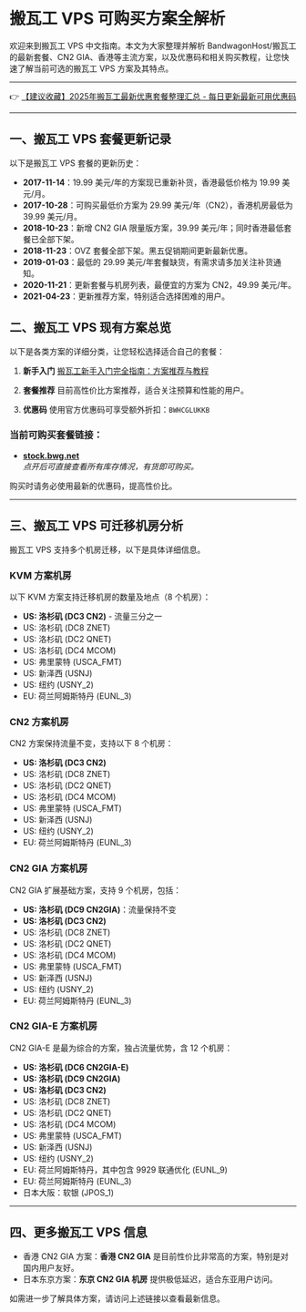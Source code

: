 # 搬瓦工 VPS 可购买方案全解析

欢迎来到搬瓦工 VPS 中文指南。本文为大家整理并解析 BandwagonHost/搬瓦工的最新套餐、CN2 GIA、香港等主流方案，以及优惠码和相关购买教程，让您快速了解当前可选的搬瓦工 VPS 方案及其特点。

---

👉 [【建议收藏】2025年搬瓦工最新优惠套餐整理汇总 - 每日更新最新可用优惠码](https://bit.ly/banwagon)

---

## 一、搬瓦工 VPS 套餐更新记录

以下是搬瓦工 VPS 套餐的更新历史：

- **2017-11-14**：19.99 美元/年的方案现已重新补货，香港最低价格为 19.99 美元/月。
- **2017-10-28**：可购买最低价方案为 29.99 美元/年（CN2），香港机房最低为 39.99 美元/月。
- **2018-10-23**：新增 CN2 GIA 限量版方案，39.99 美元/年；同时香港最低套餐已全部下架。
- **2018-11-23**：OVZ 套餐全部下架。黑五促销期间更新最新优惠。
- **2019-01-03**：最低的 29.99 美元/年套餐缺货，有需求请多加关注补货通知。
- **2020-11-21**：更新套餐与机房列表，最便宜的方案为 CN2，49.99 美元/年。
- **2021-04-23**：更新推荐方案，特别适合选择困难的用户。

## 二、搬瓦工 VPS 现有方案总览

以下是各类方案的详细分类，让您轻松选择适合自己的套餐：

1. **新手入门**
   [搬瓦工新手入门完全指南：方案推荐与教程](https://bit.ly/banwagon)
   
2. **套餐推荐**
   目前高性价比方案推荐，适合关注预算和性能的用户。
   
3. **优惠码**
   使用官方优惠码可享受额外折扣：`BWHCGLUKKB`

### 当前可购买套餐链接：
- **[stock.bwg.net](https://stock.bwg.net)**  
  *点开后可直接查看所有库存情况，有货即可购买。*

购买时请务必使用最新的优惠码，提高性价比。

---

## 三、搬瓦工 VPS 可迁移机房分析

搬瓦工 VPS 支持多个机房迁移，以下是具体详细信息。

### **KVM 方案机房**  
以下 KVM 方案支持迁移机房的数量及地点（8 个机房）：
- **US: 洛杉矶 (DC3 CN2)** - 流量三分之一
- US: 洛杉矶 (DC8 ZNET)
- US: 洛杉矶 (DC2 QNET)
- US: 洛杉矶 (DC4 MCOM)
- US: 弗里蒙特 (USCA_FMT)
- US: 新泽西 (USNJ)
- US: 纽约 (USNY_2)
- EU: 荷兰阿姆斯特丹 (EUNL_3)

### **CN2 方案机房**  
CN2 方案保持流量不变，支持以下 8 个机房：
- **US: 洛杉矶 (DC3 CN2)**
- US: 洛杉矶 (DC8 ZNET)
- US: 洛杉矶 (DC2 QNET)
- US: 洛杉矶 (DC4 MCOM)
- US: 弗里蒙特 (USCA_FMT)
- US: 新泽西 (USNJ)
- US: 纽约 (USNY_2)
- EU: 荷兰阿姆斯特丹 (EUNL_3)

### **CN2 GIA 方案机房**  
CN2 GIA 扩展基础方案，支持 9 个机房，包括：
- **US: 洛杉矶 (DC9 CN2GIA)**：流量保持不变
- **US: 洛杉矶 (DC3 CN2)**
- US: 洛杉矶 (DC8 ZNET)
- US: 洛杉矶 (DC2 QNET)
- US: 洛杉矶 (DC4 MCOM)
- US: 弗里蒙特 (USCA_FMT)
- US: 新泽西 (USNJ)
- US: 纽约 (USNY_2)
- EU: 荷兰阿姆斯特丹 (EUNL_3)

### **CN2 GIA-E 方案机房**  
CN2 GIA-E 是最为综合的方案，独占流量优势，含 12 个机房：
- **US: 洛杉矶 (DC6 CN2GIA-E)**
- **US: 洛杉矶 (DC9 CN2GIA)**
- **US: 洛杉矶 (DC3 CN2)**
- US: 洛杉矶 (DC8 ZNET)
- US: 洛杉矶 (DC2 QNET)
- US: 洛杉矶 (DC4 MCOM)
- US: 弗里蒙特 (USCA_FMT)
- US: 新泽西 (USNJ)
- US: 纽约 (USNY_2)
- EU: 荷兰阿姆斯特丹，其中包含 9929 联通优化 (EUNL_9)
- EU: 荷兰阿姆斯特丹 (EUNL_3)
- 日本大阪：软银 (JPOS_1)

---

## 四、更多搬瓦工 VPS 信息

- 香港 CN2 GIA 方案：**香港 CN2 GIA** 是目前性价比非常高的方案，特别是对国内用户友好。
- 日本东京方案：**东京 CN2 GIA 机房** 提供极低延迟，适合东亚用户访问。

如需进一步了解具体方案，请访问上述链接以查看最新信息。